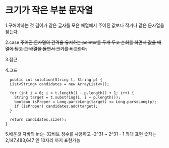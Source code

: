 # 크기가 작은 부분 문자열

1.구해야하는 것
길이가 같은 글자를 모은 배열에서 주어진 값보다 작거나 같은 문자열을 찾는다.


2.case
~~주어진 문자열의 간격을 유지하는 pointer를 두개 두고 
순회를 하면서 값을 배열에 담고 
그 배열을 돌면서 크기를 비교한다.~~


3.접근



4.코드

```
  public int solution(String t, String p) {
  List<String> candidates = new ArrayList<>();

  for (int i = 0; i < t.length() - p.length() + 1; i++) {
    String target = t.substring(i, i + p.length());
    boolean isProper = Long.parseLong(target) <= Long.parseLong(p);
    if (isProper) candidates.add(target);
  }

  return candidates.size();
}

```

5.배운것
자바의 int는 32비트 정수를 사용하고 -2^31 ~ 2^31 - 1
최대 표현 숫자는 2,147,483,647 인 10자리 까지 표현가능
